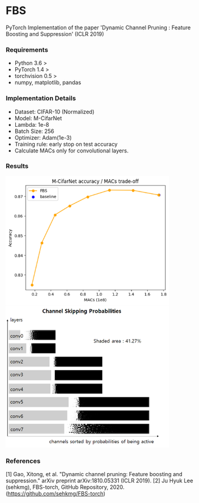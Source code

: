 # FBS
PyTorch Implementation of the paper 'Dynamic Channel Pruning : Feature Boosting and Suppression' (ICLR 2019)

### Requirements
* Python 3.6 >
* PyTorch 1.4 >
* torchvision 0.5 >
* numpy, matplotlib, pandas

### Implementation Details
* Dataset: CIFAR-10 (Normalized)
* Model: M-CifarNet
* Lambda: 1e-8
* Batch Size: 256
* Optimizer: Adam(1e-3)
* Training rule: early stop on test accuracy
* Calculate MACs only for convolutional layers.

### Results
<p float="left">
  <img src="figures/fig3a.png" width="430" />
  <img src="figures/fig3b_deco.png" width="430" />
</p>

### References
[1] Gao, Xitong, et al. "Dynamic channel pruning: Feature boosting and suppression." arXiv preprint arXiv:1810.05331 (ICLR 2019).
[2] Ju Hyuk Lee (sehkmg), FBS-torch, GitHub Repository, 2020. (https://github.com/sehkmg/FBS-torch)
